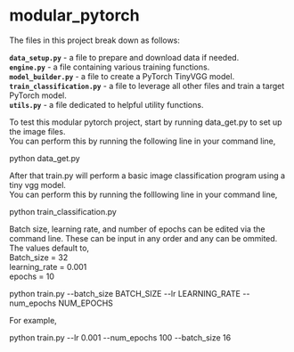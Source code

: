 # modular_pytorch

The files in this project break down as follows:

**`data_setup.py`** - a file to prepare and download data if needed.<br/>
**`engine.py`** - a file containing various training functions.<br/>
**`model_builder.py`** - a file to create a PyTorch TinyVGG model.<br/>
**`train_classification.py`** - a file to leverage all other files and train a target PyTorch model.<br/>
**`utils.py`** - a file dedicated to helpful utility functions.

To test this modular pytorch project, start by running data_get.py to set up the image files.<br/>
You can perform this by running the following line in your command line,

python data_get.py

After that train.py will perform a basic image classification program using a tiny vgg model.<br/>
You can perform this by running the folllowing line in your command line,

python train_classification.py

Batch size, learning rate, and number of epochs can be edited via the command line. These can be input in any order and any can be ommited. The values default to,<br/>
Batch_size = 32<br/>
learning_rate = 0.001<br/>
epochs = 10

python train.py --batch_size BATCH_SIZE --lr LEARNING_RATE --num_epochs NUM_EPOCHS

For example,

python train.py --lr 0.001 --num_epochs 100 --batch_size 16
